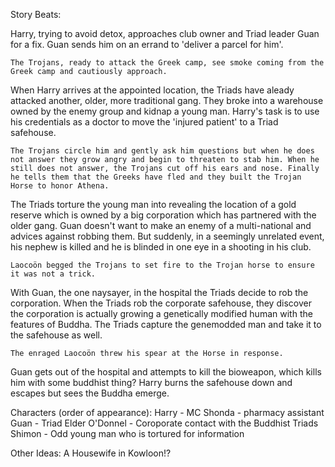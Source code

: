Story Beats:

Harry, trying to avoid detox, approaches club owner and Triad leader Guan for a fix. Guan sends him on an errand to 'deliver a parcel for him'.
	
	The Trojans, ready to attack the Greek camp, see smoke coming from the Greek camp and cautiously approach.
	
When Harry arrives at the appointed location, the Triads have aleady attacked another, older, more traditional gang. They broke into a warehouse owned by the enemy group and kidnap a young man. Harry's task is to use his credentials as a doctor to move the 'injured patient' to a Triad safehouse.

	The Trojans circle him and gently ask him questions but when he does not answer they grow angry and begin to threaten to stab him. When he still does not answer, the Trojans cut off his ears and nose. Finally he tells them that the Greeks have fled and they built the Trojan Horse to honor Athena.
	
The Triads torture the young man into revealing the location of a gold reserve which is owned by a big corporation which has partnered with the older gang. Guan doesn't want to make an enemy of a multi-national and advices against robbing them. But suddenly, in a seemingly unrelated event, his nephew is killed and he is blinded in one eye in a  shooting in his club.

	Laocoön begged the Trojans to set fire to the Trojan horse to ensure it was not a trick.
	
With Guan, the one naysayer, in the hospital the Triads decide to rob the corporation. When the Triads rob the corporate safehouse, they discover the corporation is actually growing a genetically modified human with the features of Buddha. The Triads capture the genemodded man and take it to the safehouse as well.

	The enraged Laocoön threw his spear at the Horse in response.
	
Guan gets out of the hospital and attempts to kill the bioweapon, which kills him with some buddhist thing? Harry burns the safehouse down and escapes but sees the Buddha emerge.



Characters (order of appearance):
	Harry - MC
	Shonda - pharmacy assistant
	Guan - Triad Elder
	O'Donnel - Coroporate contact with the Buddhist Triads
	Shimon - Odd young man who is tortured for information
	


Other Ideas:
	A Housewife in Kowloon!?
	